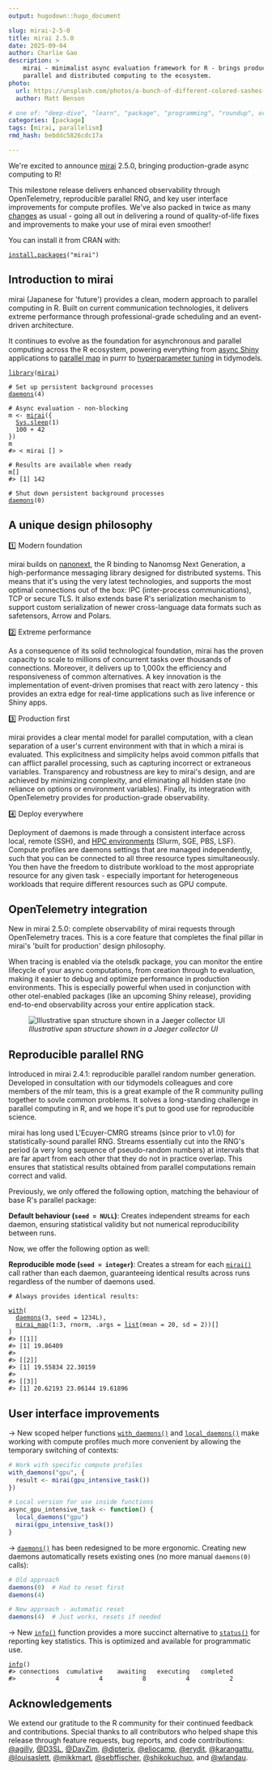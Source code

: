```yaml
---
output: hugodown::hugo_document

slug: mirai-2-5-0
title: mirai 2.5.0
date: 2025-09-04
author: Charlie Gao
description: >
    mirai - minimalist async evaluation framework for R - brings production-grade
    parallel and distributed computing to the ecosystem.
photo:
  url: https://unsplash.com/photos/a-bunch-of-different-colored-sashes-hanging-on-a-wall-OEiN_lSyQqE
  author: Matt Benson

# one of: "deep-dive", "learn", "package", "programming", "roundup", or "other"
categories: [package] 
tags: [mirai, parallelism]
rmd_hash: bebddc5826cdc17a

---
```


<!--
TODO:
* [x] Look over / edit the post's title in the yaml
* [x] Edit (or delete) the description; note this appears in the Twitter card
* [x] Pick category and tags (see existing with [`hugodown::tidy_show_meta()`](https://rdrr.io/pkg/hugodown/man/use_tidy_post.html))
* [x] Find photo & update yaml metadata
* [x] Create `thumbnail-sq.jpg`; height and width should be equal
* [x] Create `thumbnail-wd.jpg`; width should be >5x height
* [x] [`hugodown::use_tidy_thumbnails()`](https://rdrr.io/pkg/hugodown/man/use_tidy_post.html)
* [x] Add intro sentence, e.g. the standard tagline for the package
* [x] [`usethis::use_tidy_thanks()`](https://usethis.r-lib.org/reference/use_tidy_thanks.html)
-->

We're excited to announce [mirai](https://mirai.r-lib.org) 2.5.0, bringing production-grade async computing to R!

This milestone release delivers enhanced observability through OpenTelemetry, reproducible parallel RNG, and key user interface improvements for compute profiles. We've also packed in twice as many [changes](https://mirai.r-lib.org/news/index.html) as usual - going all out in delivering a round of quality-of-life fixes and improvements to make your use of mirai even smoother!

You can install it from CRAN with:

<div class="highlight">

<pre class='chroma'><code class='language-r' data-lang='r'><span><span class='nf'><a href='https://rdrr.io/r/utils/install.packages.html'>install.packages</a></span><span class='o'>(</span><span class='s'>"mirai"</span><span class='o'>)</span></span></code></pre>

</div>

## Introduction to mirai

mirai (Japanese for 'future') provides a clean, modern approach to parallel computing in R. Built on current communication technologies, it delivers extreme performance through professional-grade scheduling and an event-driven architecture.

It continues to evolve as the foundation for asynchronous and parallel computing across the R ecosystem, powering everything from [async Shiny](https://rstudio.github.io/promises/articles/promises_04_mirai.html) applications to [parallel map](https://www.tidyverse.org/blog/2025/07/purrr-1-1-0-parallel/) in purrr to [hyperparameter tuning](https://tune.tidymodels.org/news/index.html#parallel-processing-2-0-0) in tidymodels.

<div class="highlight">

<pre class='chroma'><code class='language-r' data-lang='r'><span><span class='kr'><a href='https://rdrr.io/r/base/library.html'>library</a></span><span class='o'>(</span><span class='nv'><a href='https://mirai.r-lib.org'>mirai</a></span><span class='o'>)</span></span>
<span></span>
<span><span class='c'># Set up persistent background processes</span></span>
<span><span class='nf'><a href='https://mirai.r-lib.org/reference/daemons.html'>daemons</a></span><span class='o'>(</span><span class='m'>4</span><span class='o'>)</span></span>
<span></span>
<span><span class='c'># Async evaluation - non-blocking</span></span>
<span><span class='nv'>m</span> <span class='o'>&lt;-</span> <span class='nf'><a href='https://mirai.r-lib.org/reference/mirai.html'>mirai</a></span><span class='o'>(</span><span class='o'>&#123;</span></span>
<span>  <span class='nf'><a href='https://rdrr.io/r/base/Sys.sleep.html'>Sys.sleep</a></span><span class='o'>(</span><span class='m'>1</span><span class='o'>)</span></span>
<span>  <span class='m'>100</span> <span class='o'>+</span> <span class='m'>42</span></span>
<span><span class='o'>&#125;</span><span class='o'>)</span></span>
<span><span class='nv'>m</span></span>
<span><span class='c'>#&gt; &lt; mirai [] &gt;</span></span>
<span></span><span></span>
<span><span class='c'># Results are available when ready</span></span>
<span><span class='nv'>m</span><span class='o'>[</span><span class='o'>]</span></span>
<span><span class='c'>#&gt; [1] 142</span></span>
<span></span><span></span>
<span><span class='c'># Shut down persistent background processes</span></span>
<span><span class='nf'><a href='https://mirai.r-lib.org/reference/daemons.html'>daemons</a></span><span class='o'>(</span><span class='m'>0</span><span class='o'>)</span></span></code></pre>

</div>

## A unique design philosophy

1️⃣ Modern foundation

mirai builds on [nanonext](https://nanonext.r-lib.org), the R binding to Nanomsg Next Generation, a high-performance messaging library designed for distributed systems. This means that it's using the very latest technologies, and supports the most optimal connections out of the box: IPC (inter-process communications), TCP or secure TLS. It also extends base R's serialization mechanism to support custom serialization of newer cross-language data formats such as safetensors, Arrow and Polars.

2️⃣ Extreme performance

As a consequence of its solid technological foundation, mirai has the proven capacity to scale to millions of concurrent tasks over thousands of connections. Moreover, it delivers up to 1,000x the efficiency and responsiveness of common alternatives. A key innovation is the implementation of event-driven promises that react with zero latency - this provides an extra edge for real-time applications such as live inference or Shiny apps.

3️⃣ Production first

mirai provides a clear mental model for parallel computation, with a clean separation of a user's current environment with that in which a mirai is evaluated. This explicitness and simplicity helps avoid common pitfalls that can afflict parallel processing, such as capturing incorrect or extraneous variables. Transparency and robustness are key to mirai's design, and are achieved by minimizing complexity, and eliminating all hidden state (no reliance on options or environment variables). Finally, its integration with OpenTelemetry provides for production-grade observability.

4️⃣ Deploy everywhere

Deployment of daemons is made through a consistent interface across local, remote (SSH), and [HPC environments](https://shikokuchuo.net/posts/27-mirai-240/) (Slurm, SGE, PBS, LSF). Compute profiles are daemons settings that are managed independently, such that you can be connected to all three resource types simultaneously. You then have the freedom to distribute workload to the most appropriate resource for any given task - especially important for heterogeneous workloads that require different resources such as GPU compute.

## OpenTelemetry integration

New in mirai 2.5.0: complete observability of mirai requests through OpenTelemetry traces. This is a core feature that completes the final pillar in mirai's 'built for production' design philosophy.

When tracing is enabled via the otelsdk package, you can monitor the entire lifecycle of your async computations, from creation through to evaluation, making it easier to debug and optimize performance in production environments. This is especially powerful when used in conjunction with other otel-enabled packages (like an upcoming Shiny release), providing end-to-end observability across your entire application stack.

<figure>
<img src="otel-screenshot.png" alt="Illustrative span structure shown in a Jaeger collector UI" />
<figcaption aria-hidden="true"><em>Illustrative span structure shown in a Jaeger collector UI</em></figcaption>
</figure>

## Reproducible parallel RNG

Introduced in mirai 2.4.1: reproducible parallel random number generation. Developed in consultation with our tidymodels colleagues and core members of the mlr team, this is a great example of the R community pulling together to sovle common problems. It solves a long-standing challenge in parallel computing in R, and we hope it's put to good use for reproducible science.

mirai has long used L'Ecuyer-CMRG streams (since prior to v1.0) for statistically-sound parallel RNG. Streams essentially cut into the RNG's period (a very long sequence of pseudo-random numbers) at intervals that are far apart from each other that they do not in practice overlap. This ensures that statistical results obtained from parallel computations remain correct and valid.

Previously, we only offered the following option, matching the behaviour of base R's parallel package:

**Default behaviour (`seed = NULL`)**: Creates independent streams for each daemon, ensuring statistical validity but not numerical reproducibility between runs.

Now, we offer the following option as well:

**Reproducible mode (`seed = integer`)**: Creates a stream for each [`mirai()`](https://mirai.r-lib.org/reference/mirai.html) call rather than each daemon, guaranteeing identical results across runs regardless of the number of daemons used.

<div class="highlight">

<pre class='chroma'><code class='language-r' data-lang='r'><span><span class='c'># Always provides identical results:</span></span>
<span></span>
<span><span class='nf'><a href='https://rdrr.io/r/base/with.html'>with</a></span><span class='o'>(</span></span>
<span>  <span class='nf'><a href='https://mirai.r-lib.org/reference/daemons.html'>daemons</a></span><span class='o'>(</span><span class='m'>3</span>, seed <span class='o'>=</span> <span class='m'>1234L</span><span class='o'>)</span>,</span>
<span>  <span class='nf'><a href='https://mirai.r-lib.org/reference/mirai_map.html'>mirai_map</a></span><span class='o'>(</span><span class='m'>1</span><span class='o'>:</span><span class='m'>3</span>, <span class='nv'>rnorm</span>, .args <span class='o'>=</span> <span class='nf'><a href='https://rdrr.io/r/base/list.html'>list</a></span><span class='o'>(</span>mean <span class='o'>=</span> <span class='m'>20</span>, sd <span class='o'>=</span> <span class='m'>2</span><span class='o'>)</span><span class='o'>)</span><span class='o'>[</span><span class='o'>]</span></span>
<span><span class='o'>)</span></span>
<span><span class='c'>#&gt; [[1]]</span></span>
<span><span class='c'>#&gt; [1] 19.86409</span></span>
<span><span class='c'>#&gt; </span></span>
<span><span class='c'>#&gt; [[2]]</span></span>
<span><span class='c'>#&gt; [1] 19.55834 22.30159</span></span>
<span><span class='c'>#&gt; </span></span>
<span><span class='c'>#&gt; [[3]]</span></span>
<span><span class='c'>#&gt; [1] 20.62193 23.06144 19.61896</span></span>
<span></span></code></pre>

</div>

## User interface improvements

→ New scoped helper functions [`with_daemons()`](https://mirai.r-lib.org/reference/with_daemons.html) and [`local_daemons()`](https://mirai.r-lib.org/reference/with_daemons.html) make working with compute profiles much more convenient by allowing the temporary switching of contexts:

``` r
# Work with specific compute profiles
with_daemons("gpu", {
  result <- mirai(gpu_intensive_task())
})

# Local version for use inside functions
async_gpu_intensive_task <- function() {
  local_daemons("gpu")
  mirai(gpu_intensive_task())
}
```

→ [`daemons()`](https://mirai.r-lib.org/reference/daemons.html) has been redesigned to be more ergonomic. Creating new daemons automatically resets existing ones (no more manual `daemons(0)` calls):

``` r
# Old approach
daemons(0)  # Had to reset first
daemons(4)

# New approach - automatic reset
daemons(4)  # Just works, resets if needed
```

→ New [`info()`](https://mirai.r-lib.org/reference/info.html) function provides a more succinct alternative to [`status()`](https://mirai.r-lib.org/reference/status.html) for reporting key statistics. This is optimized and available for programmatic use.

<div class="highlight">

<pre class='chroma'><code class='language-r' data-lang='r'><span><span class='nf'><a href='https://mirai.r-lib.org/reference/info.html'>info</a></span><span class='o'>(</span><span class='o'>)</span></span>
<span><span class='c'>#&gt; connections  cumulative    awaiting   executing   completed </span></span>
<span><span class='c'>#&gt;           4           4           8           4           2</span></span></code></pre>

</div>

## Acknowledgements

We extend our gratitude to the R community for their continued feedback and contributions. Special thanks to all contributors who helped shape this release through feature requests, bug reports, and code contributions: [@agilly](https://github.com/agilly), [@D3SL](https://github.com/D3SL), [@DavZim](https://github.com/DavZim), [@dipterix](https://github.com/dipterix), [@eliocamp](https://github.com/eliocamp), [@erydit](https://github.com/erydit), [@karangattu](https://github.com/karangattu), [@louisaslett](https://github.com/louisaslett), [@mikkmart](https://github.com/mikkmart), [@sebffischer](https://github.com/sebffischer), [@shikokuchuo](https://github.com/shikokuchuo), and [@wlandau](https://github.com/wlandau).

